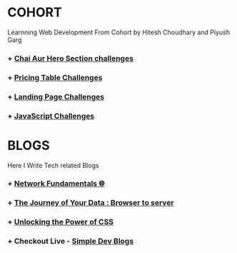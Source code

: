 # COHORT
Learnning Web Development From Cohort by Hitesh Choudhary and Piyush Garg

### + [Chai Aur Hero Section challenges](https://github.com/Krunal-Jagtap/COHORT/tree/main/HTML%20%2B%20CSS%20Challenges/Chai%20Aur%20Hero%20Section)
### + [Pricing Table Challenges](https://github.com/Krunal-Jagtap/COHORT/tree/main/HTML%20%2B%20CSS%20Challenges/Pricing%20Table%20Challenges)
### + [Landing Page Challenges](https://github.com/Krunal-Jagtap/COHORT/tree/main/HTML%20%2B%20CSS%20Challenges/Landing%20Page%20Challenegs)
### + [JavaScript Challenges](https://github.com/Krunal-Jagtap/COHORT/tree/main/JavaScript%20Challenges)


# BLOGS 
Here I Write Tech related Blogs 
### + [Network Fundamentals 🌐](https://foundation-software-development.hashnode.dev/software-development-fundamentals-ultimate-guide)
### + [The Journey of Your Data : Browser to server](https://journey-of-your-data-browser-to-server.hashnode.dev/the-journey-of-your-data-browser-to-server)
### + [Unlocking the Power of CSS](https://mastering-style-css.hashnode.dev/unlocking-the-power-of-css)
### + Checkout Live - [Simple Dev Blogs](https://simple-dev-blogs.netlify.app/)

